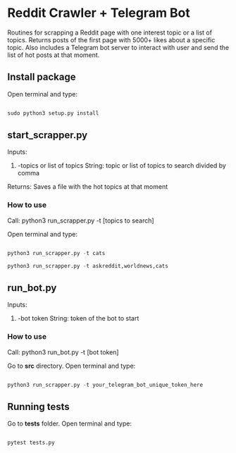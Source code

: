 # Reddit Crawler + Telegram Bot

Routines for scrapping a Reddit page with one interest topic or a list of topics. Returns posts of the first page with 5000+ likes about a specific topic. Also includes a Telegram bot server to interact with user and send the list of hot posts at that moment.

## Install package

Open terminal and type:

```python

sudo python3 setup.py install

```

## start_scrapper.py

Inputs:
1. -topics or list of topics
    String: topic or list of topics to search divided by comma 

Returns:
	Saves a file with the hot topics at that moment

### How to use


Call: python3 run_scrapper.py -t [topics to search]

Open terminal and type:

```python

python3 run_scrapper.py -t cats

python3 run_scrapper.py -t askreddit,worldnews,cats

```

## run_bot.py

Inputs:
1. -bot token 
    String: token of the bot to start

### How to use

Call: python3 run_bot.py -t [bot token]

Go to **src** directory. Open terminal and type:

```python

python3 run_scrapper.py -t your_telegram_bot_unique_token_here

```

## Running tests

Go to **tests** folder. Open terminal and type:

```python

pytest tests.py

```

